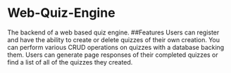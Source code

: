 # Web-Quiz-Engine
The backend of a web based quiz engine. 
##Features
Users can register and have the ability to create or delete quizzes of their own creation.
You can perform various CRUD operations on quizzes with a database backing them.
Users can generate page responses of their completed quizzes or find a list of all of the quizzes they created.

